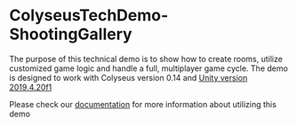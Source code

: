 # ColyseusTechDemo-ShootingGallery
The purpose of this technical demo is to show how to create rooms, utilize customized game logic and handle a full, multiplayer game cycle. The demo is designed to work with Colyseus version 0.14 and [Unity version 2019.4.20f1](https://unity3d.com/unity/qa/lts-releases)

Please check our [documentation](https://docs.colyseus.io/demo/shooting-gallery/) for more information about utilizing this demo
